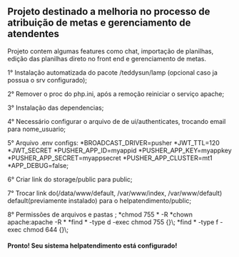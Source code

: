 <h2>Projeto destinado a melhoria no processo de atribuição de metas e gerenciamento de atendentes</h2>

<p>Projeto contem algumas features como chat, importação de planilhas, edição das planilhas direto no front end e gerenciamento de metas. </p>

<p>1° Instalação automatizada do pacote /teddysun/lamp (opcional caso ja possua o srv configurado); </p>
<p>2° Remover o proc do php.ini, após a remoção reiniciar o serviço apache; </p>
<p>3° Instalação das dependencias; </p>
<p>4° Necessário configurar o arquivo de de ui/authenticates, trocando email para nome_usuario; </p>
<p> 5° Arquivo .env configs:
    *BROADCAST_DRIVER=pusher
    *JWT_TTL=120
    *JWT_SECRET
    *PUSHER_APP_ID=myappid
    *PUSHER_APP_KEY=myappkey
    *PUSHER_APP_SECRET=myappsecret
    *PUSHER_APP_CLUSTER=mt1
    *APP_DEBUG=false;
    </p>
<p>6° Criar link do storage/public para public;</p>
<p>7° Trocar link do(/data/www/default, /var/www/index, /var/www/default) default(previamente instalado) para o helpatendimento/public;</p>
<p>8° Permissões de arquivos e pastas ;
    *chmod 755 * -R
    *chown apache:apache -R *
    *find * -type d -exec chmod 755 {}\;
    *find * -type f -exec chmod 644 {}\;</p> 
    
<h4>Pronto! Seu sistema helpatendimento está configurado!</h4>
